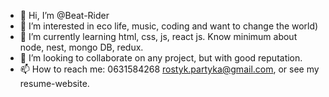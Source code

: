 - 👋 Hi, I’m @Beat-Rider
- 👀 I’m interested in eco life, music, coding and want to change the world)
- 🌱 I’m currently learning html, css, js, react js. Know minimum about node, nest, mongo DB, redux.
- 💞️ I’m looking to collaborate on any project, but with good reputation.
- 📫 How to reach me: 0631584268 rostyk.partyka@gmail.com, or see my resume-website.

<!---
Beat-Rider/Beat-Rider is a ✨ special ✨ repository because its `README.md` (this file) appears on your GitHub profile.
You can click the Preview link to take a look at your changes.
--->
